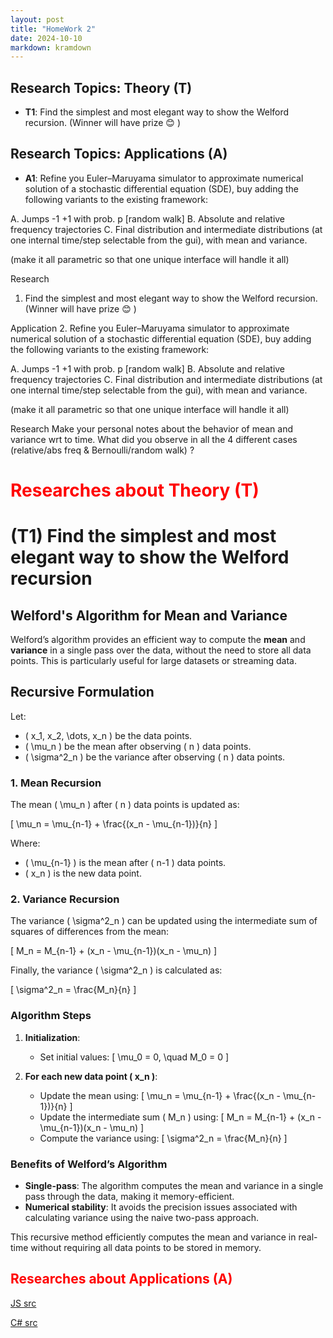 ```yaml
---
layout: post
title: "HomeWork 2"
date: 2024-10-10
markdown: kramdown
---
```


## Research Topics: Theory (T)

- **T1**: Find the simplest and most elegant way to show the Welford recursion.
(Winner will have prize 😊 )



## Research Topics: Applications (A)

- **A1**: Refine you Euler–Maruyama simulator to approximate numerical solution of a stochastic 
differential equation (SDE), buy adding the following variants to the existing framework:

A. Jumps -1 +1 with prob. p [random walk]
B. Absolute and relative frequency trajectories
C. Final distribution and intermediate distributions (at one internal
time/step selectable from the gui), with mean and variance.

(make it all parametric so that one unique interface will handle it all)

Research
1.  Find the simplest and most elegant way to show the Welford recursion.
(Winner will have prize 😊 )

Application
2. Refine you Euler–Maruyama simulator to approximate numerical solution of a stochastic 
differential equation (SDE), buy adding the following variants to the existing framework:

A. Jumps -1 +1 with prob. p [random walk]
B. Absolute and relative frequency trajectories
C. Final distribution and intermediate distributions (at one internal
time/step selectable from the gui), with mean and variance.

(make it all parametric so that one unique interface will handle it all)

Research
Make your personal notes about the behavior of mean and variance wrt to time.
What did you observe in all the 4 different cases (relative/abs freq & Bernoulli/random walk) ?

# <span style="color:red">Researches about Theory (T)</span>

# (T1) Find the simplest and most elegant way to show the Welford recursion

## Welford's Algorithm for Mean and Variance

Welford’s algorithm provides an efficient way to compute the **mean** and **variance** in a single pass over the data, without the need to store all data points. This is particularly useful for large datasets or streaming data.

## Recursive Formulation

Let:
- \( x_1, x_2, \dots, x_n \) be the data points.
- \( \mu_n \) be the mean after observing \( n \) data points.
- \( \sigma^2_n \) be the variance after observing \( n \) data points.

### 1. Mean Recursion

The mean \( \mu_n \) after \( n \) data points is updated as:

\[
\mu_n = \mu_{n-1} + \frac{(x_n - \mu_{n-1})}{n}
\]

Where:
- \( \mu_{n-1} \) is the mean after \( n-1 \) data points.
- \( x_n \) is the new data point.

### 2. Variance Recursion

The variance \( \sigma^2_n \) can be updated using the intermediate sum of squares of differences from the mean:

\[
M_n = M_{n-1} + (x_n - \mu_{n-1})(x_n - \mu_n)
\]

Finally, the variance \( \sigma^2_n \) is calculated as:

\[
\sigma^2_n = \frac{M_n}{n}
\]

### Algorithm Steps

1. **Initialization**:
   - Set initial values: 
     \[
     \mu_0 = 0, \quad M_0 = 0
     \]
   
2. **For each new data point \( x_n \)**:
   - Update the mean using:
     \[
     \mu_n = \mu_{n-1} + \frac{(x_n - \mu_{n-1})}{n}
     \]
   - Update the intermediate sum \( M_n \) using:
     \[
     M_n = M_{n-1} + (x_n - \mu_{n-1})(x_n - \mu_n)
     \]
   - Compute the variance using:
     \[
     \sigma^2_n = \frac{M_n}{n}
     \]

### Benefits of Welford’s Algorithm

- **Single-pass**: The algorithm computes the mean and variance in a single pass through the data, making it memory-efficient.
- **Numerical stability**: It avoids the precision issues associated with calculating variance using the naive two-pass approach.

This recursive method efficiently computes the mean and variance in real-time without requiring all data points to be stored in memory.



## <span style="color:red">Researches about Applications (A)</span>


[JS src](https://github.com/user0x1234/user0x1234.github.io/tree/main/src/hw2/js/)

[C# src](https://github.com/user0x1234/user0x1234.github.io/tree/main/src/hw2/c#/)


